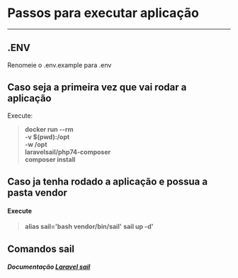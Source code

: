 # Passos para executar aplicação

----------

## .ENV
Renomeie o .env.example para .env


## Caso seja a primeira vez que vai rodar a aplicação
Execute: 
>  **docker run --rm \
    -v $(pwd):/opt \
    -w /opt \
    laravelsail/php74-composer \
    composer install**

## Caso ja tenha rodado a aplicação e possua a pasta vendor
#### Execute

>  **alias sail='bash vendor/bin/sail'**
>  **sail up -d'**


## Comandos sail
##### Documentação [Laravel sail](https://laravel.com/docs/8.x/sail "Heading link")

